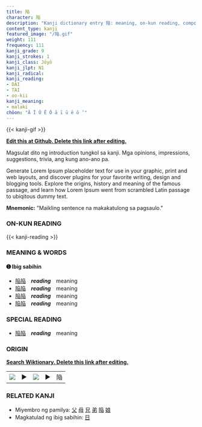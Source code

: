 ```yaml
---
title: 陥
character: 陥
description: "Kanji dictionary entry 陥: meaning, on-kun reading, compounds, origin, related kanji"
content_type: kanji
featured_image: "/陥.gif"
weight: 111
frequency: 111
kanji_grade: 9
kanji_strokes: 1
kanji_class: Jōyō
kanji_jlpt: N1
kanji_radical: 
kanji_reading: 
- DAI
- TAI
- oo-kii
kanji_meaning:
- malaki
chōon: "Ā Ī Ū Ē Ō ā ī ū ē ō ’"
---
```

[//]: # (Don't edit the line below. Kanji animated GIF code is automatically generated.)
{{< kanji-gif >}}

[//]: # (Edit below this line.)

**[Edit this at Github. Delete this link after editing.](https://github.com/tim0g/tim/tree/main/content/kanji/陥/index.md)**

Magsulat dito ng introduction tungkol sa kanji. Mga opinions, impressions, suggestions, trivia, ang kung ano-ano pa.

Generate Lorem Ipsum placeholder text for use in your graphic, print and web layouts, and discover plugins for your favorite writing, design and blogging tools. Explore the origins, history and meaning of the famous passage, and learn how Lorem Ipsum went from scrambled Latin passage to ubiqitous dummy text.
 
**Mnemonic:** "Maikling sentence na makakatulong sa pagsaulo."

### ON-KUN READING

[//]: # (Don't edit the line below. ON-KUN READING code is automatically generated.)
{{< kanji-reading >}}

### MEANING & WORDS

#### ➊ **Ibig sabihin**
  - [陥](../陥)[陥](../陥)　***reading***　meaning
  - [陥](../陥)[陥](../陥)　***reading***　meaning
  - [陥](../陥)[陥](../陥)　***reading***　meaning
  - [陥](../陥)[陥](../陥)　***reading***　meaning

### SPECIAL READING
  - [陥](../陥)[陥](../陥)　***reading***　meaning

### ORIGIN

**[Search Wiktionary. Delete this link after editing.](https://wiktionary.org/wiki/陥)**
<table class="kanji-table"><tr><td>
<img src="60px-陥-bronze.svg.png">
</td><td>▶</td><td>
<img src="60px-陥-oracle.svg.png">
</td><td>▶</td>
<td class="kanji-origin">陥</td>
</tr></table>

### RELATED KANJI
- Miyembro ng pamilya: [父](../父) [母](../母) [兄](../兄) [弟](../弟) [陥](../陥) [娘](../娘)
- Magkatulad ng ibig sabihin: [日](../日)
